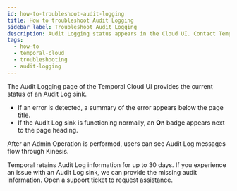 ```yaml
---
id: how-to-troubleshoot-audit-logging
title: How to troubleshoot Audit Logging
sidebar_label: Troubleshoot Audit Logging
description: Audit Logging status appears in the Cloud UI. Contact Temporal about issues with an Audit Log sink.
tags:
  - how-to
  - temporal-cloud
  - troubleshooting
  - audit-logging
---
```


The Audit Logging page of the Temporal Cloud UI provides the current status of an Audit Log sink.

- If an error is detected, a summary of the error appears below the page title.
- If the Audit Log sink is functioning normally, an **On** badge appears next to the page heading.

After an Admin Operation is performed, users can see Audit Log messages flow through Kinesis.

Temporal retains Audit Log information for up to 30 days.
If you experience an issue with an Audit Log sink, we can provide the missing audit information.
Open a support ticket to request assistance.
